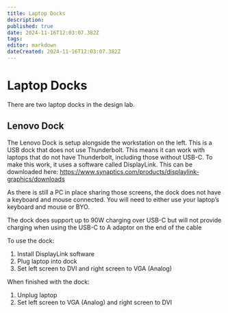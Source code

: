 ```yaml
---
title: Laptop Docks
description: 
published: true
date: 2024-11-16T12:03:07.382Z
tags: 
editor: markdown
dateCreated: 2024-11-16T12:03:07.382Z
---
```


# Laptop Docks
There are two laptop docks in the design lab.

## Lenovo Dock
The Lenovo Dock is setup alongside the workstation on the left. This is a USB dock that does not use Thunderbolt. This means it can work with laptops that do not have Thunderbolt, including those without USB-C. To make this work, it uses a software called DisplayLink.
This can be downloaded here: https://www.synaptics.com/products/displaylink-graphics/downloads

As there is still a PC in place sharing those screens, the dock does not have a keyboard and mouse connected. You will need to either use your laptop’s keyboard and mouse or BYO.

The dock does support up to 90W charging over USB-C but will not provide charging when using the USB-C to A adaptor on the end of the cable

To use the dock:
1.	Install DisplayLink software
2.	Plug laptop into dock
3.	Set left screen to DVI and right screen to VGA (Analog)

When finished with the dock:
1.	Unplug laptop
2.	Set left screen to VGA (Analog) and right screen to DVI
